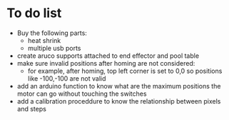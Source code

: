 # To do list
- Buy the following parts:
    - heat shrink
    - multiple usb ports
- create aruco supports attached to end effector and pool table
- make sure invalid positions after homing are not considered:
    - for example, after homing, top left corner is set to 0,0 so positions like -100,-100 are not valid
- add an arduino function to know what are the maximum positions the motor can go without touching the switches
- add a calibration proceddure to know the relationship between pixels and steps

